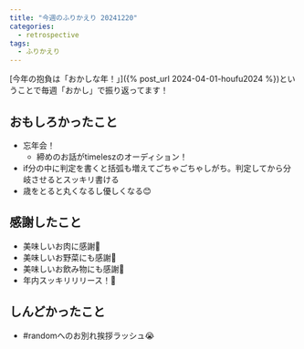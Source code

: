 ```yaml
---
title: "今週のふりかえり 20241220"
categories:
  - retrospective
tags:
  - ふりかえり
---
```


[今年の抱負は「おかしな年！」]({% post_url 2024-04-01-houfu2024 %})ということで毎週「おかし」で振り返ってます！  

## おもしろかったこと

- 忘年会！
  - 締めのお話がtimeleszのオーディション！
- if分の中に判定を書くと括弧も増えてごちゃごちゃしがち。判定してから分岐させるとスッキリ書ける　
- 歳をとると丸くなるし優しくなる😊

## 感謝したこと

- 美味しいお肉に感謝🙏
- 美味しいお野菜にも感謝🙏
- 美味しいお飲み物にも感謝🙏
- 年内スッキリリリース！🎉

## しんどかったこと

- #randomへのお別れ挨拶ラッシュ😭